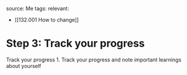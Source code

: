 source: Me
tags:
relevant:
- [[132.001 How to change]]

# Step 3: Track your progress

Track your progress
	1. Track your progress and note important learnings about yourself

